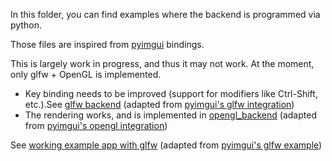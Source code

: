 In this folder, you can find examples where the backend is programmed via python.

Those files are inspired from [pyimgui](https://github.com/pyimgui/pyimgui) bindings.

This is largely work in progress, and thus it may not work.
At the moment,  only glfw + OpenGL is implemented.


* Key binding needs to be improved (support for modifiers like Ctrl-Shift, etc.).See [glfw backend](glfw_backend.py) (adapted from [pyimgui's glfw integration](https://github.com/pyimgui/pyimgui/blob/master/imgui/integrations/glfw.py))
* The rendering works, and is implemented in [opengl_backend](opengl_backend.py) (adapted from [pyimgui's opengl integration](https://github.com/pyimgui/pyimgui/blob/master/imgui/integrations/opengl.py))

See [working example app with glfw](examples/example_python_backend_glfw3.py) (adapted from [pyimgui's glfw example](https://github.com/pyimgui/pyimgui/blob/master/doc/examples/integrations_glfw3.py))
